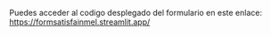 Puedes acceder al codigo desplegado del formulario en este enlace: https://formsatisfainmel.streamlit.app/
